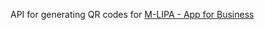 API for generating QR codes for [M-LIPA - App for Business](https://play.google.com/store/apps/details?id=com.mlipa.payments&hl=en&gl=US)

